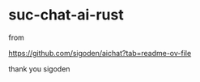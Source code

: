 # suc-chat-ai-rust



from


https://github.com/sigoden/aichat?tab=readme-ov-file


thank you sigoden
